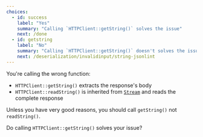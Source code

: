 ```yaml
---
choices:
  - id: success
    label: "Yes"
    summary: "Calling `HTTPClient::getString()` solves the issue"
    next: /done
  - id: getstring
    label: "No"
    summary: "Calling `HTTPClient::getString()` doesn't solves the issue"
    next: /deserialization/invalidinput/string-jsonlint
---
```


You're calling the wrong function:

* `HTTPClient::getString()` extracts the response's body
* `HTTPClient::readString()` is inherited from [`Stream`](https://www.arduino.cc/reference/en/language/functions/communication/stream/) and reads the complete response

Unless you have very good reasons, you should call `getString()` not `readString()`.

Do calling `HTTPClient::getString()` solves your issue?